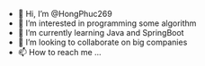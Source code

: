 - 👋 Hi, I’m @HongPhuc269
- 👀 I’m interested in programming some algorithm
- 🌱 I’m currently learning Java and SpringBoot
- 💞️ I’m looking to collaborate on big companies
- 📫 How to reach me ...

<!---
HongPhuc269/HongPhuc269 is a ✨ special ✨ repository because its `README.md` (this file) appears on your GitHub profile.
You can click the Preview link to take a look at your changes.
--->
